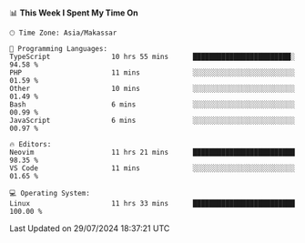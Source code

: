 <!--START_SECTION:waka-->
📊 **This Week I Spent My Time On** 

```text
🕑︎ Time Zone: Asia/Makassar

💬 Programming Languages: 
TypeScript               10 hrs 55 mins      ████████████████████████░   94.58 % 
PHP                      11 mins             ░░░░░░░░░░░░░░░░░░░░░░░░░   01.59 % 
Other                    10 mins             ░░░░░░░░░░░░░░░░░░░░░░░░░   01.49 % 
Bash                     6 mins              ░░░░░░░░░░░░░░░░░░░░░░░░░   00.99 % 
JavaScript               6 mins              ░░░░░░░░░░░░░░░░░░░░░░░░░   00.97 % 

🔥 Editors: 
Neovim                   11 hrs 21 mins      █████████████████████████   98.35 % 
VS Code                  11 mins             ░░░░░░░░░░░░░░░░░░░░░░░░░   01.65 % 

💻 Operating System: 
Linux                    11 hrs 33 mins      █████████████████████████   100.00 % 
```


 Last Updated on 29/07/2024 18:37:21 UTC
<!--END_SECTION:waka-->
